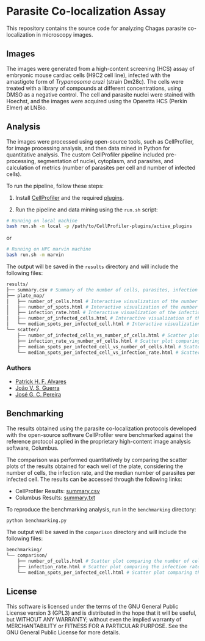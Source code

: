 # Parasite Co-localization Assay

This repository contains the source code for analyzing Chagas parasite co-localization in microscopy images.

## Images

The images were generated from a high-content screening (HCS) assay of embryonic mouse cardiac cells (H9C2 cell line), infected with the amastigote form of *Trypanosoma cruzi* (strain Dm28c). The cells were treated with a library of compounds at different concentrations, using DMSO as a negative control. The cell and parasite nuclei were stained with Hoechst, and the images were acquired using the Operetta HCS (Perkin Elmer) at LNBio.

## Analysis

The images were processed using open-source tools, such as CellProfiler, for image processing analysis, and then data mined in Python for quantitative analysis. The custom CellProfiler pipeline included pre-processing, segmentation of nuclei, cytoplasm, and parasites, and calculation of metrics (number of parasites per cell and number of infected cells).

To run the pipeline, follow these steps:

1. Install [CellProfiler](https://cellprofiler.org/releases/) and the required [plugins](https://github.com/cnpem/lnbio-bioimage-analysis/blob/main/cellprofiler/INSTALLATION.md#cellprofiler-plugins).

2. Run the pipeline and data mining using the `run.sh` script:

```bash
# Running on local machine
bash run.sh -m local -p /path/to/CellProfiler-plugins/active_plugins
```

or

```bash
# Running on HPC marvin machine
bash run.sh -m marvin
```

The output will be saved in the `results` directory and will include the following files:

```bash
results/
├── summary.csv # Summary of the number of cells, parasites, infection rate, and median number of parasites per infected cell per well
├── plate_map/
│   ├── number_of_cells.html # Interactive visualization of the number of cells per well
│   ├── number_of_spots.html # Interactive visualization of the number of parasites per well
│   ├── infection_rate.html # Interactive visualization of the infection rate per well
│   ├── number_of_infected_cells.html # Interactive visualization of the number of infected cells per well
│   └── median_spots_per_infected_cell.html # Interactive visualization of the median number of parasites per infected cell per well
└── scatter/
    ├── number_of_infected_cells_vs_number_of_cells.html # Scatter plot comparing the number of cells and infected cells per well
    ├── infection_rate_vs_number_of_cells.html # Scatter plot comparing the number of cells and infection rate per well
    ├── median_spots_per_infected_cell_vs_number_of_cells.html # Scatter plot comparing the number of cells and median number of parasites per infected cell per well
    └── median_spots_per_infected_cell_vs_infection_rate.html # Scatter plot comparing the infection rate and number of infected cells per well
```

### Authors

- [Patrick H. F. Alvares](https://github.com/PatrickHFA)
- [João V. S. Guerra](https://github.com/jvsguerra)
- [José G. C. Pereira](https://github.com/zgcarvalho)

## Benchmarking

The results obtained using the parasite co-localization protocols developed with the open-source software CellProfiler were benchmarked against the reference protocol applied in the proprietary high-content image analysis software, Columbus.

The comparison was performed quantitatively by comparing the scatter plots of the results obtained for each well of the plate, considering the number of cells, the infection rate, and the median number of parasites per infected cell. The results can be accessed through the following links:

- CellProfiler Results: [summary.csv](https://github.com/cnpem/ParasiteCoLocalization/blob/main/benchmarking/CellProfiler/summary.csv)
- Columbus Results: [summary.txt](https://github.com/cnpem/ParasiteCoLocalization/blob/main/benchmarking/Columbus/summary.txt)

To reproduce the benchmarking analysis, run in the `benchmarking` directory:

```bash
python benchmarking.py
```

The output will be saved in the `comparison` directory and will include the following files:

```bash
benchmarking/
└── comparison/
    ├── number_of_cells.html # Scatter plot comparing the number of cells per well
    ├── infection_rate.html # Scatter plot comparing the infection rate per well
    └── median_spots_per_infected_cell.html # Scatter plot comparing the median number of parasites per infected cell per well
```

## License

This software is licensed under the terms of the GNU General Public License version 3 (GPL3) and is distributed in the hope that it will be useful, but WITHOUT ANY WARRANTY; without even the implied warranty of MERCHANTABILITY or FITNESS FOR A PARTICULAR PURPOSE. See the GNU General Public License for more details.

